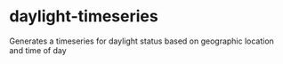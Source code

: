 # daylight-timeseries
Generates a timeseries for daylight status based on geographic location and time of day
